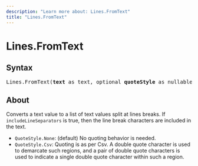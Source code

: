 ```yaml
---
description: "Learn more about: Lines.FromText"
title: "Lines.FromText"
---
```

# Lines.FromText

## Syntax

<pre>
Lines.FromText(<b>text</b> as text, optional <b>quoteStyle</b> as nullable number, optional <b>includeLineSeparators</b> as nullable logical) as list
</pre>

## About

Converts a text value to a list of text values split at lines breaks. If `includeLineSeparators` is true, then the line break characters are included in the text.

* `QuoteStyle.None`: (default) No quoting behavior is needed.
* `QuoteStyle.Csv`: Quoting is as per Csv. A double quote character is used to demarcate such regions, and a pair of double quote characters is used to indicate a single double quote character within such a region.
